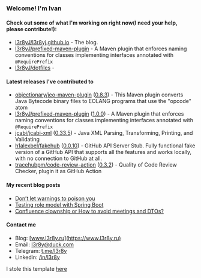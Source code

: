 ### Welcome! I'm Ivan

#### Check out some of what I'm working on right now(I need your help, please contribute!):

- [l3r8yJ/l3r8yj.github.io](https://github.com/l3r8yJ/l3r8yj.github.io) - The blog.
- [l3r8yJ/prefixed-maven-plugin](https://github.com/l3r8yJ/prefixed-maven-plugin) - A Maven plugin that enforces naming conventions for classes implementing interfaces annotated with `@RequirePrefix`
- [l3r8yJ/dotfiles](https://github.com/l3r8yJ/dotfiles) - 

#### Latest releases I've contributed to

- [objectionary/jeo-maven-plugin](https://github.com/objectionary/jeo-maven-plugin) ([0.8.3](https://github.com/objectionary/jeo-maven-plugin/releases/tag/0.8.3)) - This Maven plugin converts Java Bytecode binary files to EOLANG programs that use the &#34;opcode&#34; atom
- [l3r8yJ/prefixed-maven-plugin](https://github.com/l3r8yJ/prefixed-maven-plugin) ([1.0.0](https://github.com/l3r8yJ/prefixed-maven-plugin/releases/tag/1.0.0)) - A Maven plugin that enforces naming conventions for classes implementing interfaces annotated with `@RequirePrefix`
- [jcabi/jcabi-xml](https://github.com/jcabi/jcabi-xml) ([0.33.5](https://github.com/jcabi/jcabi-xml/releases/tag/0.33.5)) - Java XML Parsing, Transforming, Printing, and Validating
- [h1alexbel/fakehub](https://github.com/h1alexbel/fakehub) ([0.0.10](https://github.com/h1alexbel/fakehub/releases/tag/0.0.10)) - GitHub API Server Stub. Fully functional fake version of a GitHub API that supports all the features and works locally, with no connection to GitHub at all.
- [tracehubpm/code-review-action](https://github.com/tracehubpm/code-review-action) ([0.3.2](https://github.com/tracehubpm/code-review-action/releases/tag/0.3.2)) - Quality of Code Review Checker, plugin it as GitHub Action

#### My recent blog posts

- [Don’t let warnings to poison you](https://www.l3r8y.ru/2024/06/26/dont-let-warnings-to-poison-you)
- [Testing role model with Spring Boot](https://www.l3r8y.ru/2024/05/24/role-model-testing-with-spring-boot)
- [Confluence clownship or How to avoid meetings and DTOs?](https://www.l3r8y.ru/2024/02/13/confluence-clownship-or-how-to-avoid-meetings)

#### Contact me

- Blog: [www.l3r8y.ru](https://www.l3r8y.ru)
- Email: [l3r8y@duck.com](mailto:l3r8y@duck.com)
- Telegram: [t.me/l3r8y](https://t.me/l3r8y)
- Linkedin: [/in/l3r8y](https://www.linkedin.com/in/l3r8y)

I stole this template [here](https://github.com/h1alexbel)
